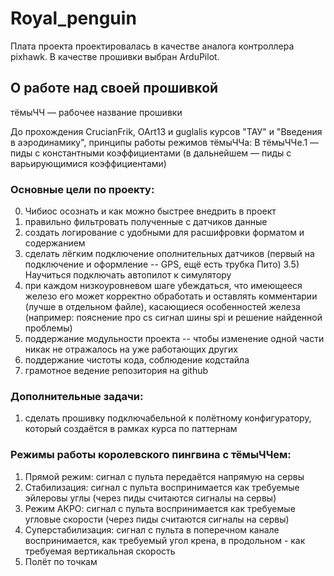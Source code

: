 # Royal_penguin
Плата проекта проектировалась в качестве аналога контроллера pixhawk.
В качестве прошивки выбран ArduPilot.


## О работе над своей прошивкой
тёмыЧЧ — рабочее название прошивки

До прохождения CrucianFrik, OArt13 и guglalis курсов "ТАУ" и "Введения в аэродинамику", принципы работы режимов тёмыЧЧа:
В тёмыЧЧе.1 — пиды с константными коэффициентами
(в дальнейшем — пиды с варьирующимися коэффициентами)

### Основные цели по проекту:
0) Чибиос осознать и как можно быстрее внедрить в проект
1) правильно фильтровать полученные с датчиков данные
2) создать логирование с удобными для расшифровки форматом и содержанием
3) сделать лёгким подключение ополнительных датчиков (первый на подключение и оформление -- GPS, ещё есть трубка Пито)
3.5) Научиться подключать автопилот к симулятору
4) при каждом низкоуровневом шаге убеждаться, что имеющееся железо его может корректно обработать и оставлять комментарии (лучше в отдельном файле), касающиеся особенностей железа (например: пояснение про cs сигнал шины spi и решение найденной проблемы)
5) поддержание модульности проекта -- чтобы изменение одной части никак не отражалось на уже работающих других
6) поддержание чистоты кода, соблюдение кодстайла
7) грамотное ведение репозитория на github

### Дополнительные задачи:
1) сделать прошивку подключабельной к полётному конфигуратору, который создаётся в рамках курса по паттернам

### Режимы работы королевского пингвина с тёмыЧЧем:
1) Прямой режим: сигнал с пульта передаётся напрямую на сервы
2) Стабилизация: сигнал с пульта воспринимается как требуемые эйлеровы углы (через пиды считаются сигналы на сервы)
3) Режим АКРО: сигнал с пульта воспринимается как требуемые угловые скорости (через пиды считаются сигналы на сервы)
4) Суперстабилизация: сигнал с пульта в поперечном канале воспринимается, как требуемый угол крена, в продольном - как требуемая вертикальная скорость
5) Полёт по точкам
